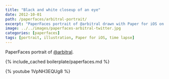 ```yaml
---
title: "Black and white closeup of an eye"
date: 2012-10-01
path: /paperfaces/arbitral-portrait/
excerpt: "PaperFaces portrait of @arbitral drawn with Paper for iOS on an iPad."
image: ../../images/paperfaces-arbitral-twitter.jpg
categories: [paperfaces]
tags: [portrait, illustration, Paper for iOS, time lapse]
---
```


PaperFaces portrait of [@arbitral](https://twitter.com/arbitral).

{% include_cached boilerplate/paperfaces.md %}

{% youtube 1VpNH3EQUg8 %}
